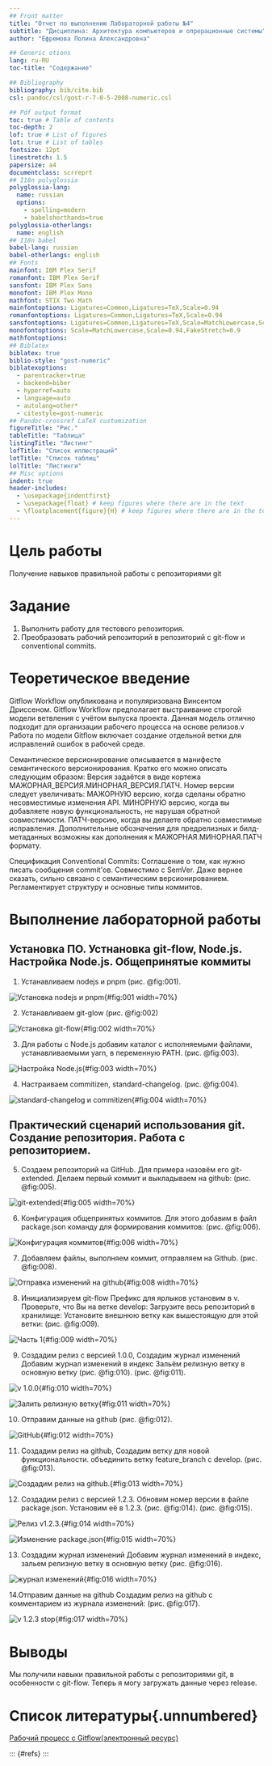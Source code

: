 ```yaml
---
## Front matter
title: "Отчет по выполнению Лабораторной работы №4"
subtitle: "Дисциплина: Архитектура компьютеров и опрерационные системы"
author: "Ефремова Полина Александровна"

## Generic otions
lang: ru-RU
toc-title: "Содержание"

## Bibliography
bibliography: bib/cite.bib
csl: pandoc/csl/gost-r-7-0-5-2008-numeric.csl

## Pdf output format
toc: true # Table of contents
toc-depth: 2
lof: true # List of figures
lot: true # List of tables
fontsize: 12pt
linestretch: 1.5
papersize: a4
documentclass: scrreprt
## I18n polyglossia
polyglossia-lang:
  name: russian
  options:
	- spelling=modern
	- babelshorthands=true
polyglossia-otherlangs:
  name: english
## I18n babel
babel-lang: russian
babel-otherlangs: english
## Fonts
mainfont: IBM Plex Serif
romanfont: IBM Plex Serif
sansfont: IBM Plex Sans
monofont: IBM Plex Mono
mathfont: STIX Two Math
mainfontoptions: Ligatures=Common,Ligatures=TeX,Scale=0.94
romanfontoptions: Ligatures=Common,Ligatures=TeX,Scale=0.94
sansfontoptions: Ligatures=Common,Ligatures=TeX,Scale=MatchLowercase,Scale=0.94
monofontoptions: Scale=MatchLowercase,Scale=0.94,FakeStretch=0.9
mathfontoptions:
## Biblatex
biblatex: true
biblio-style: "gost-numeric"
biblatexoptions:
  - parentracker=true
  - backend=biber
  - hyperref=auto
  - language=auto
  - autolang=other*
  - citestyle=gost-numeric
## Pandoc-crossref LaTeX customization
figureTitle: "Рис."
tableTitle: "Таблица"
listingTitle: "Листинг"
lofTitle: "Список иллюстраций"
lotTitle: "Список таблиц"
lolTitle: "Листинги"
## Misc options
indent: true
header-includes:
  - \usepackage{indentfirst}
  - \usepackage{float} # keep figures where there are in the text
  - \floatplacement{figure}{H} # keep figures where there are in the text
---
```


# Цель работы

Получение навыков правильной работы с репозиториями git 

# Задание

1. Выполнить работу для тестового репозитория.
2. Преобразовать рабочий репозиторий в репозиторий с git-flow и conventional commits.


# Теоретическое введение

Gitflow Workflow опубликована и популяризована Винсентом Дриссеном. Gitflow Workflow предполагает выстраивание строгой модели ветвления с учётом выпуска проекта. Данная модель отлично подходит для организации рабочего процесса на основе релизов.v Работа по модели Gitflow включает создание отдельной ветки для исправлений ошибок в рабочей среде. 

Семантическое версионирование описывается в манифесте семантического версионирования. Кратко его можно описать следующим образом: Версия задаётся в виде кортежа МАЖОРНАЯ_ВЕРСИЯ.МИНОРНАЯ_ВЕРСИЯ.ПАТЧ. Номер версии следует увеличивать: МАЖОРНУЮ версию, когда сделаны обратно несовместимые изменения API. МИНОРНУЮ версию, когда вы добавляете новую функциональность, не нарушая обратной совместимости. ПАТЧ-версию, когда вы делаете обратно совместимые исправления. Дополнительные обозначения для предрелизных и билд-метаданных возможны как дополнения к МАЖОРНАЯ.МИНОРНАЯ.ПАТЧ формату.

Спецификация Conventional Commits: Соглашение о том, как нужно писать сообщения commit'ов. Совместимо с SemVer. Даже вернее сказать, сильно связано с семантическим версионированием. Регламентирует структуру и основные типы коммитов.


# Выполнение лабораторной работы

## Установка ПО. Устнановка git-flow, Node.js. Настройка Node.js. Общепринятые коммиты

1. Устанавливаем nodejs и pnpm (рис. @fig:001).

![Установка nodejs и pnpm](image/1.png){#fig:001 width=70%}

2. Устанавливаем  git-glow (рис. @fig:002)

![Установка git-flow](image/2.png){#fig:002 width=70%}

3. Для работы с Node.js добавим каталог с исполняемыми файлами, устанавливаемыми yarn, в переменную PATH. (рис. @fig:003).

![Настройка Node.js](image/3.png){#fig:003 width=70%}

4. Настраиваем commitizen, standard-changelog. (рис. @fig:004). 

![standard-changelog и commitizen](image/4.png){#fig:004 width=70%}

## Практический сценарий использования git.  Создание репозитория. Работа с репозиторием. 

 5. Создаем репозиторий на GitHub. Для примера назовём его git-extended. Делаем первый коммит и выкладываем на github: (рис. @fig:005).

![git-extended](image/5.png){#fig:005 width=70%}

6. Конфигурация общепринятых коммитов. Для этого добавим в файл package.json команду для формирования коммитов: (рис. @fig:006). 

![Конфигурация коммитов](image/6.png){#fig:006 width=70%}

7. Добавляем файлы, выполняем коммит, отправляем на Github. (рис. @fig:008).

![Отправка изменений на github](image/8.png){#fig:008 width=70%} 

8. Инициализируем git-flow Префикс для ярлыков установим в v. Проверьте, что Вы на ветке develop: Загрузите весь репозиторий в хранилище: Установите внешнюю ветку как вышестоящую для этой ветки:  (рис. @fig:009).

![Часть 1](image/9.png){#fig:009 width=70%} 

9. Создадим релиз с версией 1.0.0, Создадим журнал изменений Добавим журнал изменений в индекс Зальём релизную ветку в основную ветку  (рис. @fig:010). (рис. @fig:011).

![v 1.0.0](image/10.png){#fig:010 width=70%} 

![Залить релизную ветку](image/11.png){#fig:011 width=70%} 

10. Отправим данные на github (рис. @fig:012). 

![GitHub](image/12.png){#fig:012 width=70%} 

11. Создадим релиз на github, Создадим ветку для новой функциональности. объединить ветку feature_branch c develop. (рис. @fig:013). 

![Создадим релиз на github.](image/13.png){#fig:013 width=70%} 

12. Создадим релиз с версией 1.2.3. Обновим номер версии в файле package.json. Установим её в 1.2.3.  (рис. @fig:014).  (рис. @fig:015).

![Релиз v1.2.3.](image/14.png){#fig:014 width=70%} 

![Изменение package.json](image/15.png){#fig:015 width=70%} 

13. Создадим журнал изменений Добавим журнал изменений в индекс, зальем релизную ветку в основную ветку (рис. @fig:016). 

![журнал изменений](image/16.png){#fig:016 width=70%} 

14.Отправим данные на github Создадим релиз на github с комментарием из журнала изменений: (рис. @fig:017). 

![v 1.2.3 stop](image/17.png){#fig:017 width=70%} 

# Выводы

Мы получили навыки правильной работы с репозиториями git, в особенности с git-flow. Теперь я могу загружать данные через release. 

# Список литературы{.unnumbered}

[Рабочий процесс с Gitflow(электронный ресурс)](https://yamadharma.github.io/ru/post/2021/04/18/gitflow-workflow/)


::: {#refs}
:::
